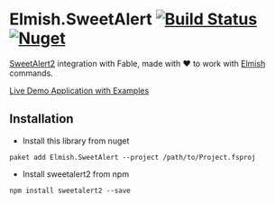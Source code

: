 # Elmish.SweetAlert [![Build Status](https://travis-ci.org/Zaid-Ajaj/Elmish.SweetAlert.svg?branch=master)](https://travis-ci.org/Zaid-Ajaj/Elmish.SweetAlert)  [![Nuget](https://img.shields.io/nuget/v/Elmish.SweetAlert.svg?maxAge=0&colorB=brightgreen)](https://www.nuget.org/packages/Elmish.SweetAlert)

[SweetAlert2](https://sweetalert2.github.io/) integration with Fable, made with :heart: to work with [Elmish](https://github.com/fable-elmish/elmish) commands. 

[Live Demo Application with Examples](https://zaid-ajaj.github.io/Elmish.SweetAlert/)

## Installation
- Install this library from nuget
```
paket add Elmish.SweetAlert --project /path/to/Project.fsproj
```
- Install sweetalert2 from npm
```
npm install sweetalert2 --save
```